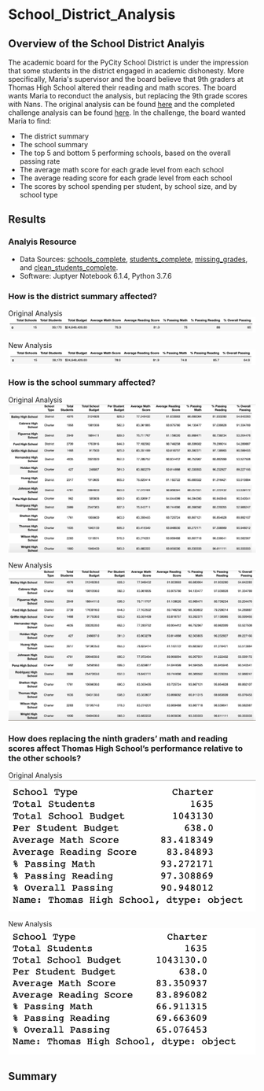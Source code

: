 # School_District_Analysis

## Overview of the School District Analyis
The academic board for the PyCity School District is under the impression that some students in the district engaged in academic dishonesty. More specifically, Maria's supervisor and the board believe that 9th graders at Thomas High School altered their reading and math scores. The board wants Maria to reconduct the analysis, but replacing the 9th grade scores with Nans. The original analysis can be found [here](https://github.com/jackogross123/School_District_Analysis/blob/main/PyCitySchools.ipynb) and the completed challenge analysis can be found [here](https://github.com/jackogross123/School_District_Analysis/blob/main/PyCitySchools_Challenge.ipynb). In the challenge, the board wanted Maria to find:
- The district summary
- The school summary
- The top 5 and bottom 5 performing schools, based on the overall passing rate
- The average math score for each grade level from each school
- The average reading score for each grade level from each school
- The scores by school spending per student, by school size, and by school type

## Results
### Analyis Resource 
- Data Sources: [schools_complete](https://github.com/jackogross123/School_District_Analysis/blob/main/Resources/schools_complete.csv), [students_complete](https://github.com/jackogross123/School_District_Analysis/blob/main/Resources/students_complete.csv), [missing_grades](https://github.com/jackogross123/School_District_Analysis/blob/main/Resources/missing_grades.csv), and [clean_students_complete](https://github.com/jackogross123/School_District_Analysis/blob/main/Resources/clean_students_complete.csv).
- Software: Juptyer Notebook 6.1.4, Python 3.7.6

### How is the district summary affected?

Original Analysis
![district_summary_OG](https://github.com/jackogross123/School_District_Analysis/blob/main/Resources/district_summary_OG.png)

New Analysis
![district_summary_NEW](https://github.com/jackogross123/School_District_Analysis/blob/main/Resources/district_summary_NEW.png)

### How is the school summary affected?

Original Analysis
![per_school_summary_OG](https://github.com/jackogross123/School_District_Analysis/blob/main/Resources/per_school_summary_OG.png)

New Analysis
![per_school_summary_NEW](https://github.com/jackogross123/School_District_Analysis/blob/main/Resources/per_school_summary_NEW.png)

### How does replacing the ninth graders’ math and reading scores affect Thomas High School’s performance relative to the other schools?

Original Analysis
![Thomas_HS_OG](https://github.com/jackogross123/School_District_Analysis/blob/main/Resources/Thomas_HS_OG.png)

New Analysis
![Thomas_HS_NEW](https://github.com/jackogross123/School_District_Analysis/blob/main/Resources/Thomas_HS_NEW.png)

## Summary
